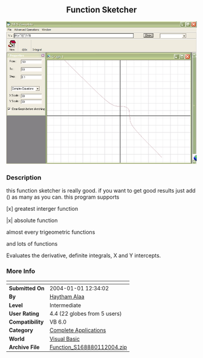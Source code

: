 ﻿<div align="center">

## Function Sketcher

<img src="PIC200312311515565254.jpg">
</div>

### Description

this function sketcher is really good. if you want to get good results just add () as many as you can. this program supports

[x] greatest interger function

|x| absolute function

almost every trigeometric functions

and lots of functions

Evaluates the derivative, definite integrals, X and Y intercepts.
 
### More Info
 


<span>             |<span>
---                |---
**Submitted On**   |2004-01-01 12:34:02
**By**             |[Haytham Alaa](https://github.com/Planet-Source-Code/PSCIndex/blob/master/ByAuthor/haytham-alaa.md)
**Level**          |Intermediate
**User Rating**    |4.4 (22 globes from 5 users)
**Compatibility**  |VB 6\.0
**Category**       |[Complete Applications](https://github.com/Planet-Source-Code/PSCIndex/blob/master/ByCategory/complete-applications__1-27.md)
**World**          |[Visual Basic](https://github.com/Planet-Source-Code/PSCIndex/blob/master/ByWorld/visual-basic.md)
**Archive File**   |[Function\_S168880112004\.zip](https://github.com/Planet-Source-Code/haytham-alaa-function-sketcher__1-50686/archive/master.zip)








